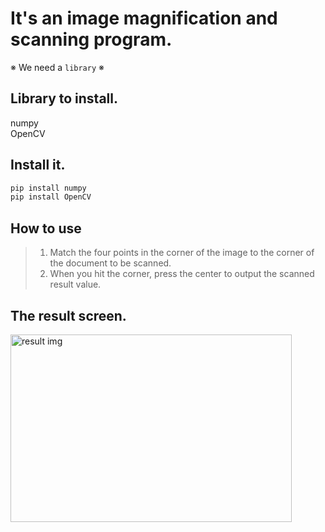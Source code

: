 # It's an image magnification and scanning program.

※ We need a `library` ※

## Library to install.
numpy<br>
OpenCV

## Install it.

```bash
pip install numpy
pip install OpenCV
```

## How to use

>1. Match the four points in the corner of the image to the corner of the document to be scanned. <br>
>2. When you hit the corner, press the center to output the scanned result value.

## The result screen.
<img width="450" height="300" alt="result img" src="https://img1.daumcdn.net/thumb/R1280x0/?scode=mtistory2&fname=https%3A%2F%2Fblog.kakaocdn.net%2Fdn%2Fbr1Mkl%2Fbtq5C87E4s9%2FudHCovuvqTJqEnPl9e4InK%2Fimg.png">

